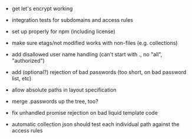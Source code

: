 - get let's encrypt working
- integration tests for subdomains and access rules
- set up properly for npm (including license)

- make sure etags/not modified works with non-files (e.g. collections)
- add disallowed user name handling (can't start with ., no "all", "authorized")
- add (optional?) rejection of bad passwords (too short, on bad password list, etc)
- allow absolute paths in layout specification
- merge .passwords up the tree, too?
- fix unhandled promise rejection on bad liquid template code
- automatic collection json should test each individual path against the access rules